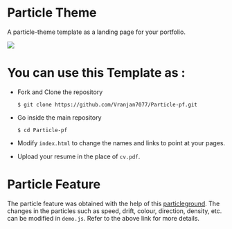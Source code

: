 # Particle Theme 
A particle-theme template as a landing page for your portfolio.

<img src="particle_demo/particle_demo.png"/>

# You can use this Template as :
- Fork and Clone the repository

    ```
    $ git clone https://github.com/Vranjan7077/Particle-pf.git
    ```
 
- Go inside the main repository
  
    ```
    $ cd Particle-pf
    ```
    
- Modify `index.html` to change the names and links to point at your pages.
  
- Upload your resume in the place of `cv.pdf`.

# Particle Feature

The particle feature was obtained with the help of this [particleground](https://github.com/jnicol/particleground). The changes in the particles such as speed, drift, colour, direction, density, etc. can be modified in `demo.js`. Refer to the above link for more details. 
